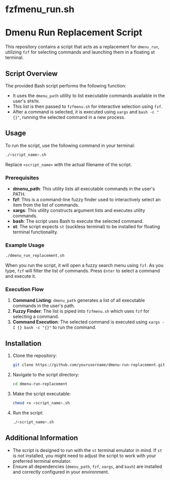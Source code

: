 # fzfmenu_run.sh

# Dmenu Run Replacement Script

This repository contains a script that acts as a replacement for `dmenu_run`, utilizing `fzf` for selecting commands and launching them in a floating st terminal.

## Script Overview

The provided Bash script performs the following function:

- It uses the `dmenu_path` utility to list executable commands available in the user's `$PATH`.
- This list is then passed to `fzfmenu.sh` for interactive selection using `fzf`.
- After a command is selected, it is executed using `xargs` and `bash -c "{}"`, running the selected command in a new process.

## Usage

To run the script, use the following command in your terminal:

```bash
./<script_name>.sh
```

Replace `<script_name>` with the actual filename of the script.

### Prerequisites

- **dmenu_path**: This utility lists all executable commands in the user's PATH.
- **fzf**: This is a command-line fuzzy finder used to interactively select an item from the list of commands.
- **xargs**: This utility constructs argument lists and executes utility commands.
- **bash**: The script uses Bash to execute the selected command.
- **st**: The script expects `st` (suckless terminal) to be installed for floating terminal functionality.

### Example Usage

```bash
./dmenu_run_replacement.sh
```

When you run the script, it will open a fuzzy search menu using `fzf`. As you type, `fzf` will filter the list of commands. Press `Enter` to select a command and execute it.

### Execution Flow

1. **Command Listing**: `dmenu_path` generates a list of all executable commands in the user's path.
2. **Fuzzy Finder**: The list is piped into `fzfmenu.sh` which uses `fzf` for selecting a command.
3. **Command Execution**: The selected command is executed using `xargs -I {} bash -c "{}"` to run the command.

## Installation

1. Clone the repository:
    ```bash
    git clone https://github.com/yourusername/dmenu-run-replacement.git
    ```
2. Navigate to the script directory:
    ```bash
    cd dmenu-run-replacement
    ```
3. Make the script executable:
    ```bash
    chmod +x <script_name>.sh
    ```

4. Run the script:
    ```bash
    ./<script_name>.sh
    ```

## Additional Information

- The script is designed to run with the `st` terminal emulator in mind. If `st` is not installed, you might need to adjust the script to work with your preferred terminal emulator.
- Ensure all dependencies (`dmenu_path`, `fzf`, `xargs`, and `bash`) are installed and correctly configured in your environment.

